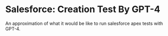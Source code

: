 # Salesforce: Creation Test By GPT-4

An approximation of what it would be like to run salesforce apex tests with GPT-4. 
